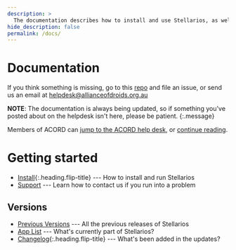 ```yaml
---
description: >
  The documentation describes how to install and use Stellarios, as well as listing the changelogs, code and plans for future releases. The documentation is updated frequently
hide_description: false
permalink: /docs/
---
```


# Documentation
If you think something is missing, go to this [repo](http://github.com/acord-robotics/helpdesk) and file an issue, or send us an email at helpdesk@allianceofdroids.org.au

**NOTE**: The documentation is always being updated, so if something you've posted about on the helpdesk isn't here, please be patient.
{:.message}

Members of ACORD can [jump to the ACORD help desk](http://allianceofdroids.org.au/aod/forums/),
or [continue reading](README.md#getting-started).

# Getting started
* [Install]{:.heading.flip-title} --- How to install and run Stellarios
* [Support](/stellarios/support/) --- Learn how to contact us if you run into a problem

## Versions
* [Previous Versions](/stellarios/releases) --- All the previous releases of Stellarios
* [App List](/stellarios/apps) --- What's currently part of Stellarios?
* [Changelog]{:.heading.flip-title} --- What's been added in the updates?


[install]: install.md
[upgrade]: upgrade.md
[config]: config.md
[basics]: basics.md
[writing]: writing.md
[scripts]: scripts.md
[build]: build.md
[advanced]: advanced.md
[LICENSE]: ../LICENSE.md
[NOTICE]: ../NOTICE.md
[CHANGELOG]: ../CHANGELOG.md

